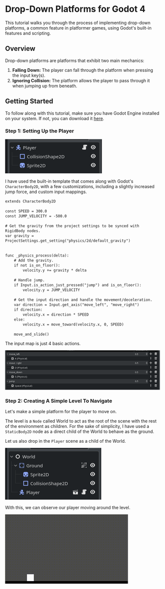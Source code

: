 # Drop-Down Platforms for Godot 4

This tutorial walks you through the process of implementing drop-down platforms, a common feature in platformer games, using Godot's built-in features and scripting.

## Overview

Drop-down platforms are platforms that exhibit two main mechanics:

1. **Falling Down:** The player can fall through the platform when pressing the input key(s).
2. **Ignoring Collision:** The platform allows the player to pass through it when jumping up from beneath.

## Getting Started

To follow along with this tutorial, make sure you have Godot Engine installed on your system. If not, you can download it [here](https://godotengine.org/download).

### Step 1: Setting Up the Player

![Player_Scene](readme_assets/player_scene.png)

I have used the built-in template that comes along with Godot's `CharacterBody2D`, with a few customizations, including a slightly increased jump force, and custom input mappings.

```gdscript
extends CharacterBody2D

const SPEED = 300.0
const JUMP_VELOCITY = -500.0

# Get the gravity from the project settings to be synced with RigidBody nodes.
var gravity = ProjectSettings.get_setting("physics/2d/default_gravity")


func _physics_process(delta):
	# Add the gravity.
	if not is_on_floor():
		velocity.y += gravity * delta

	# Handle jump.
	if Input.is_action_just_pressed("jump") and is_on_floor():
		velocity.y = JUMP_VELOCITY

	# Get the input direction and handle the movement/deceleration.
	var direction = Input.get_axis("move_left", "move_right")
	if direction:
		velocity.x = direction * SPEED
	else:
		velocity.x = move_toward(velocity.x, 0, SPEED)

	move_and_slide()
```

The input map is just 4 basic actions.

![Input_Map](readme_assets/input_map.png)

### Step 2: Creating A Simple Level To Navigate

Let's make a simple platform for the player to move on.

The level is a `Node` called World to act as the root of the scene with the rest of the environment as children. For the sake of simplicity, I have used a `StaticBody2D` node as a direct child of the World to behave as the ground.

Let us also drop in the `Player` scene as a child of the World.

![Level_Scene](readme_assets/world.png)

With this, we can observe our player moving around the level.

![Moving_player](readme_assets/moving_player.gif)
<!-- 

### Step 2: Enabling One-Way Collision

To allow the player to jump up through the platforms from beneath:

1. Enable "One Way Collision" for the platform colliders.

### Step 3: Implementing Drop-Down Platform Mechanics

Now, let's dive into scripting to implement the drop-down platform mechanics:

1. **Identifying Drop-Down Platforms:** Utilize Godot's group feature to distinguish between different types of platforms.
2. **Falling Down:** Implement the falling down mechanic using one of the available approaches (e.g., turning off the platform's collider).

### Step 4: Testing and Iterating

1. Test your implementation to ensure that the drop-down platforms work as intended.
2. Experiment with different settings and mechanics to customize the behavior according to your game's requirements.

## Additional Resources

- [Godot Documentation](https://docs.godotengine.org/en/stable/)
- [Godot Community](https://godotengine.org/community)

## Contributing

Contributions are welcome! If you find any issues or have suggestions for improvements, feel free to open an issue or submit a pull request.

## License

This project is licensed under the MIT License - see the [LICENSE](LICENSE) file for details. -->
